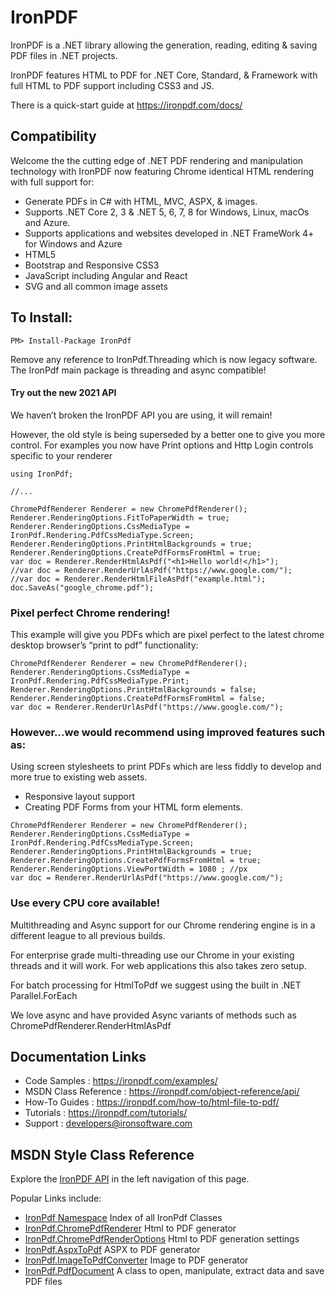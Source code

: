 IronPDF 
=============================================================
IronPDF is a .NET library allowing the generation, reading, editing & saving PDF files in .NET projects.


IronPDF features HTML to PDF for .NET Core, Standard, & Framework with full HTML to PDF support including CSS3 and JS.

There is a quick-start guide at https://ironpdf.com/docs/

## Compatibility
 
 Welcome the the cutting edge of .NET PDF rendering and manipulation technology with  IronPDF  now featuring Chrome identical HTML rendering with full support for:

- Generate PDFs in C# with HTML, MVC, ASPX, & images.
- Supports .NET Core 2, 3 & .NET 5, 6, 7, 8 for Windows, Linux, macOs and Azure.
- Supports applications and websites developed in .NET FrameWork 4+ for Windows and Azure
- HTML5
- Bootstrap and Responsive CSS3 
- JavaScript including Angular and React
- SVG and all common image assets

## To Install: 
```
PM> Install-Package IronPdf
```

Remove any reference to IronPdf.Threading which is now legacy software.  The IronPdf main package is threading and async compatible! 

#### Try out the new 2021 API

We haven’t broken the IronPDF API you are using, it will remain!

However, the old style is being superseded by a better one to give you more control. For examples you now have Print options and Http Login controls specific to your renderer

```
using IronPdf;

//...

ChromePdfRenderer Renderer = new ChromePdfRenderer();
Renderer.RenderingOptions.FitToPaperWidth = true;
Renderer.RenderingOptions.CssMediaType = IronPdf.Rendering.PdfCssMediaType.Screen;
Renderer.RenderingOptions.PrintHtmlBackgrounds = true;
Renderer.RenderingOptions.CreatePdfFormsFromHtml = true;
var doc = Renderer.RenderHtmlAsPdf("<h1>Hello world!</h1>");
//var doc = Renderer.RenderUrlAsPdf("https://www.google.com/");
//var doc = Renderer.RenderHtmlFileAsPdf("example.html");
doc.SaveAs("google_chrome.pdf");
```

### Pixel perfect Chrome rendering!

This example will give you PDFs which are pixel perfect to the latest chrome desktop browser’s “print to pdf” functionality:

```
ChromePdfRenderer Renderer = new ChromePdfRenderer();
Renderer.RenderingOptions.CssMediaType = IronPdf.Rendering.PdfCssMediaType.Print;
Renderer.RenderingOptions.PrintHtmlBackgrounds = false;
Renderer.RenderingOptions.CreatePdfFormsFromHtml = false;
var doc = Renderer.RenderUrlAsPdf("https://www.google.com/");
```


### However...we would recommend using improved features such as:

Using screen stylesheets to print PDFs which are less fiddly to develop and more true to existing web assets.
* Responsive layout support
* Creating PDF Forms from your HTML form elements.

```
ChromePdfRenderer Renderer = new ChromePdfRenderer();
Renderer.RenderingOptions.CssMediaType = IronPdf.Rendering.PdfCssMediaType.Screen;
Renderer.RenderingOptions.PrintHtmlBackgrounds = true;
Renderer.RenderingOptions.CreatePdfFormsFromHtml = true;
Renderer.RenderingOptions.ViewPortWidth = 1080 ; //px
var doc = Renderer.RenderUrlAsPdf("https://www.google.com/");
```

### Use every CPU core available!


Multithreading and Async support for our Chrome rendering engine is in a different league to all previous builds.

For enterprise grade multi-threading use our Chrome in your existing threads and it will work. For web applications this also takes zero setup.

For batch processing for HtmlToPdf we suggest using the built in .NET Parallel.ForEach 

We love async and have provided Async variants of methods such as ChromePdfRenderer.RenderHtmlAsPdf

 
## Documentation Links

- Code Samples				:	https://ironpdf.com/examples/ 
- MSDN Class Reference		:	https://ironpdf.com/object-reference/api/
- How-To Guides             :   https://ironpdf.com/how-to/html-file-to-pdf/
- Tutorials					:	https://ironpdf.com/tutorials/
- Support					:	developers@ironsoftware.com


## MSDN Style Class Reference

Explore the [IronPDF API](https://ironpdf.com/object-reference/api/IronPdf.html) in the left navigation of this page.

Popular Links include:

- [IronPdf Namespace](https://ironpdf.com/object-reference/api/IronPdf.html) Index of all IronPdf Classes
- [IronPdf.ChromePdfRenderer](https://ironpdf.com/object-reference/api/IronPdf.ChromePdfRenderer.html) Html to PDF generator
- [IronPdf.ChromePdfRenderOptions](https://ironpdf.com/object-reference/api/IronPdf.ChromePdfRenderOptions.html) Html to PDF generation settings
- [IronPdf.AspxToPdf](https://ironpdf.com/object-reference/api/IronPdf.AspxToPdf.html) ASPX to PDF generator
- [IronPdf.ImageToPdfConverter](https://ironpdf.com/object-reference/api/IronPdf.ImageToPdfConverter.html) Image to PDF generator
- [IronPdf.PdfDocument](https://ironpdf.com/object-reference/api/IronPdf.PdfDocument.html) A class to open, manipulate, extract data and save PDF files